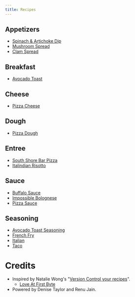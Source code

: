 ```yaml
---
title: Recipes
---
```


## Appetizers

* [Spinach & Artichoke Dip](recipes/appetizers/spinach-artichoke-dip.md)
* [Mushroom Spread](recipes/appetizers/mushroom-spread.md)
* [Clam Spread](recipes/appetizers/clam-spread.md)

## Breakfast

* [Avocado Toast](recipes/breakfast/avocado-toast.md)

## Cheese

* [Pizza Cheese](recipes/cheese/pizza.md)

## Dough

* [Pizza Dough](recipes/dough/pizza.md)

## Entree

* [South Shore Bar Pizza](recipes/entree/bar-pizza.md)
* [Italindian Risotto](recipes/entree/italindian-risotto.md)

## Sauce

* [Buffalo Sauce](recipes/sauce/buffalo.md)
* [Impossible Bolognese](recipes/sauce/impossible-bolognese.md)
* [Pizza Sauce](recipes/sauce/pizza.md)

## Seasoning

* [Avocado Toast Seasoning](recipes/seasoning/avocado-toast.md)
* [French Fry](recipes/seasoning/french-fry.md)
* [Italian](recipes/seasoning/italian.md)
* [Taco](recipes/seasoning/taco.md)

# Credits

* Inspired by Natalie Wong's "[Version Control your recipes](https://medium.com/@natalie_w/version-control-your-recipes-fa21fdefacb0)".
    * [Love At First Byte](https://github.com/kryptonat/love-at-first-byte)
* Powered by Denise Taylor and Renu Jain.
